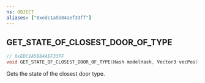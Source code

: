 ```yaml
---
ns: OBJECT
aliases: ["0xedc1a5b84aef33ff"]
---
```

## GET_STATE_OF_CLOSEST_DOOR_OF_TYPE

```c
// 0xEDC1A5B84AEF33FF
void GET_STATE_OF_CLOSEST_DOOR_OF_TYPE(Hash modelHash, Vector3 vecPos);
```

Gets the state of the closest door type.

